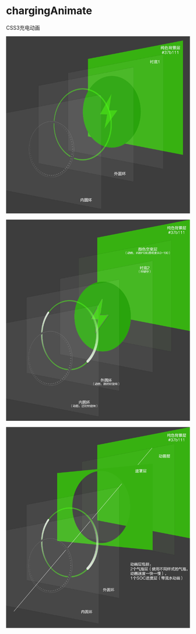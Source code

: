 # chargingAnimate
CSS3充电动画

![](Explain_AC_state1.png)

![](Explain_AC_state2.png)

![](Explain_DC.png)
